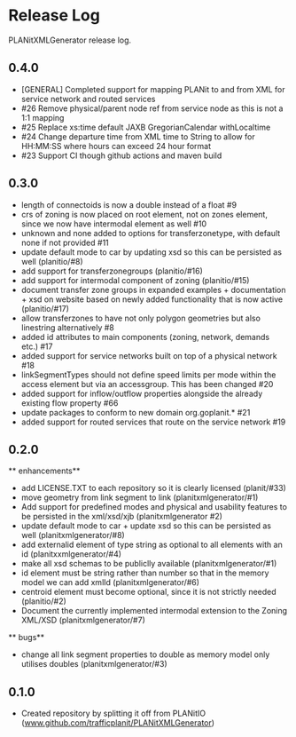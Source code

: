 # Release Log

PLANitXMLGenerator release log.

## 0.4.0

* [GENERAL] Completed support for mapping PLANit to and from XML for service network and routed services 
* #26 Remove physical/parent node ref from service node as this is not a 1:1 mapping
* #25 Replace xs:time default JAXB GregorianCalendar withLocaltime
* #24 Change departure time from XML time to String to allow for HH:MM:SS where hours can exceed 24 hour format
* #23 Support CI though github actions and maven build

## 0.3.0

* length of connectoids is now a double instead of a float #9
* crs of zoning is now placed on root element, not on zones element, since we now have intermodal element as well #10
* unknown and none added to options for transferzonetype, with default none if not provided #11
* update default mode to car by updating xsd so this can be persisted as well (planitio/#8)
* add support for transferzonegroups (planitio/#16)
* add support for intermodal component of zoning (planitio/#15)
* document transfer zone groups in expanded examples + documentation + xsd on website based on newly added functionality that is now active (planitio/#17)
* allow transferzones to have not only polygon geometries but also linestring alternatively #8
* added id attributes to main components (zoning, network, demands etc.) #17
* added support for service networks built on top of a physical network #18
* linkSegmentTypes should not define speed limits per mode within the access element but via an accessgroup. This has been changed #20
* added support for inflow/outflow properties alongside the already existing flow property #66
* update packages to conform to new domain org.goplanit.* #21
* added support for routed services that route on the service network #19

## 0.2.0

** enhancements**
* add LICENSE.TXT to each repository so it is clearly licensed (planit/#33)
* move geometry from link segment to link (planitxmlgenerator/#1)
* Add support for predefined modes and physical and usability features to be persisted in the xml/xsd/xjb (planitxmlgenerator #2)
* update default mode to car + update xsd so this can be persisted as well (planitxmlgenerator/#8)
* add externalid element of type string as optional to all elements with an id (planitxxmlgenerator/#4)
* make all xsd schemas to be publiclly available (planitxmlgenerator/#1)
* id element must be string rather than number so that in the memory model we can add xmlId (planitxmlgenerator/#6)
* centroid element must become optional, since it is not strictly needed (planitio/#2)
* Document the currently implemented intermodal extension to the Zoning XML/XSD (planitxmlgenerator/#7)    

** bugs**
* change all link segment properties to double as memory model only utilises doubles (planitxmlgenerator/#3)  
 

## 0.1.0

* Created repository by splitting it off from PLANitIO (www.github.com/trafficplanit/PLANitXMLGenerator)
